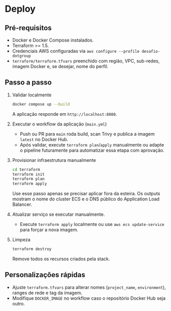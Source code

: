 # Deploy

## Pré-requisitos
- Docker e Docker Compose instalados.
- Terraform >= 1.5.
- Credenciais AWS configuradas via `aws configure --profile desafio-dotgroup` 
- `terraform/terraform.tfvars` preenchido com região, VPC, sub-redes, imagem Docker e, se desejar, nome do perfil.

## Passo a passo
1. Validar localmente
   ```bash
   docker compose up --build
   ```
   A aplicação responde em `http://localhost:8080`.

2. Executar o workflow da aplicação (`main.yml`)
   - Push ou PR para `main` roda build, scan Trivy e publica a imagem `latest` no Docker Hub.
   - Após validar, execute `terraform plan`/`apply` manualmente ou adapte o pipeline futuramente para automatizar essa etapa com aprovação.

3. Provisionar infraestrutura manualmente
   ```bash
   cd terraform
   terraform init
   terraform plan
   terraform apply
   ```
   Use esse passo apenas se precisar aplicar fora da esteira. Os outputs mostram o nome do cluster ECS e o DNS público do Application Load Balancer.

4. Atualizar serviço se executar manualmente.
   - Execute `terraform apply` localmente ou use `aws ecs update-service` para forçar a nova imagem.

5. Limpeza
   ```bash
   terraform destroy
   ```
   Remove todos os recursos criados pela stack.

## Personalizações rápidas
- Ajuste `terraform.tfvars` para alterar nomes (`project_name`, `environment`), ranges de rede e tag da imagem.
- Modifique `DOCKER_IMAGE` no workflow caso o repositório Docker Hub seja outro.
